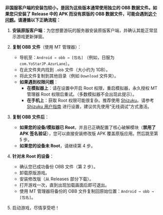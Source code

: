 **非国服客户端的安装包较小，是因为这些版本通常使用独立的 OBB 数据文件。如果您只安装了 Release 中的 APK 而没有原版的 OBB 数据文件，可能会遇到[这个问题](https://github.com/JMBQ/azurlane/issues/34#issuecomment-3239785490)。请遵循以下正确流程：**

1.  **安装原版客户端**：为您想要游玩的服务器安装原版客户端，并确认其能正常显示游戏更新弹窗。

2.  **复制 OBB 文件**（使用 MT 管理器）：
    *   导航至：`Android → obb → [包名]` （例如，日服为 `com.YoStarJP.AzurLane`）。
    *   在此文件夹内找到 `.obb` 文件（大小约为 1GB）。
    *   将此文件复制到其他目录（例如 `Download` 文件夹）。
    *   **如果遇到权限问题**：
        *   **在模拟器上**：请在设置中开启 Root 权限，重启模拟器，永久授权 MT 管理器 Root 权限后重试。（多数模拟器不会出现此提示）。
        *   **在手机上**：获取 Root 权限可能很复杂。推荐使用 [Shizuku](https://shizuku.rikka.app/zh-hans/)。请参考 [Shizuku 用户指南](https://shizuku.rikka.app/zh-hans/guide/setup/) 进行设置，建议优先使用“无线调试”方式激活。

3.  **复制 OBB 文件后**：
    *   **如果您的设备/模拟器已 Root**，并且已正确配置了核心破解模块（**禁用了 APK 签名验证**），您可以直接安装修改版 APK 覆盖原版应用。然后跳至第 5 步。
    *   **如果您的设备未 Root**，请继续第 4 步。

4.  **针对未 Root 的设备**：
    *   确认您已成功备份 OBB 文件（第 2 步）。
    *   卸载原版游戏。
    *   安装修改版（从 Releases 部分下载）。
    *   打开游戏一次，直到出现加载画面后即可退出。
    *   使用 MT 管理器将备份的 OBB 文件复制回原始位置：`Android → obb → [包名]`。

5.  启动游戏，尽情享受吧！